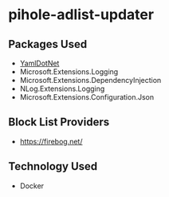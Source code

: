 # pihole-adlist-updater


## Packages Used

- [YamlDotNet](https://github.com/aaubry/YamlDotNet)
- Microsoft.Extensions.Logging
- Microsoft.Extensions.DependencyInjection
- NLog.Extensions.Logging
- Microsoft.Extensions.Configuration.Json

## Block List Providers

- https://firebog.net/

## Technology Used

- Docker
